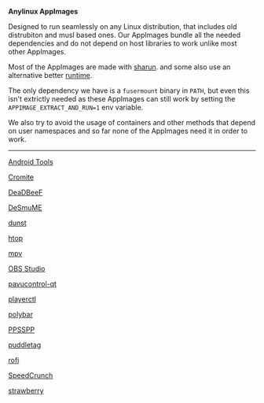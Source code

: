 **Anylinux AppImages**

Designed to run seamlessly on any Linux distribution, that includes old distrubiton and musl based ones. Our AppImages bundle all the needed dependencies and do not depend on host libraries to work unlike most other AppImages.

Most of the AppImages are made with [sharun](https://github.com/VHSgunzo/sharun). and some also use an alternative better [runtime](https://github.com/VHSgunzo/uruntime).

The only dependency we have is a `fusermount` binary in `PATH`, but even this isn't extrictly needed as these AppImages can still work by setting the `APPIMAGE_EXTRACT_AND_RUN=1` env variable. 

We also try to avoid the usage of containers and other methods that depend on user namespaces and so far none of the AppImages need it in order to work.

---------------------------------------------------------------------------------------------

[Android Tools](https://github.com/pkgforge-dev/android-tools-AppImage)

[Cromite](https://github.com/pkgforge-dev/Cromite-AppImage)

[DeaDBeeF](https://github.com/pkgforge-dev/DeaDBeeF-AppImage)

[DeSmuME](https://github.com/pkgforge-dev/DeSmuME-AppImage)

[dunst](https://github.com/pkgforge-dev/dunst-AppImage)

[htop](https://github.com/pkgforge-dev/htop-AppImage)

[mpv](https://github.com/pkgforge-dev/mpv-AppImage)

[OBS Studio](https://github.com/pkgforge-dev/OBS-Studio-AppImage)

[pavucontrol-qt](https://github.com/pkgforge-dev/pavucontrol-qt-AppImage)

[playerctl](https://github.com/pkgforge-dev/playerctl-AppImage)

[polybar](https://github.com/pkgforge-dev/polybar-AppImage)

[PPSSPP](https://github.com/pkgforge-dev/PPSSPP-AppImage)

[puddletag](https://github.com/pkgforge-dev/puddletag-AppImage)

[rofi](https://github.com/pkgforge-dev/rofi-AppImage)

[SpeedCrunch](https://github.com/pkgforge-dev/SpeedCrunch-AppImage)

[strawberry](https://github.com/pkgforge-dev/strawberry-AppImage)

